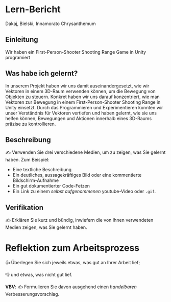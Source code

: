 # Lern-Bericht
Dakaj, Bielski, Innamorato Chrysanthemum
## Einleitung

 Wir haben ein First-Person-Shooter Shooting Range Game in Unity programiert
 ## Was habe ich gelernt?

In unserem Projekt haben wir uns damit auseinandergesetzt, wie wir Vektoren in einem 3D-Raum verwenden können, um die Bewegung von Objekten zu steuern. Konkret haben wir uns darauf konzentriert, wie man Vektoren zur Bewegung in einem First-Person-Shooter Shooting Range in Unity einsetzt. Durch das Programmieren und Experimentieren konnten wir unser Verständnis für Vektoren vertiefen und haben gelernt, wie sie uns helfen können, Bewegungen und Aktionen innerhalb eines 3D-Raums präzise zu kontrollieren.
## Beschreibung

✍️ Verwenden Sie drei verschiedene Medien, um zu zeigen, was Sie gelernt haben. Zum Beispiel:

* Eine textliche Beschreibung
* Ein deutliches, aussagekräftiges Bild oder eine kommentierte Bildschirm-Aufnahme
* Ein gut dokumentierter Code-Fetzen
* Ein Link zu einem *selbst aufgenommenen* youtube-Video oder `.gif`.

## Verifikation

✍️ Erklären Sie kurz und bündig, inwiefern die von Ihnen verwendeten Medien zeigen, was Sie gelernt haben.

# Reflektion zum Arbeitsprozess

👍 Überlegen Sie sich jeweils etwas, was gut an Ihrer Arbeit lief; 

👎 und etwas, was nicht gut lief.


**VBV**: ✍️ Formulieren Sie davon ausgehend einen *handelbaren* Verbesserungsvorschlag.
